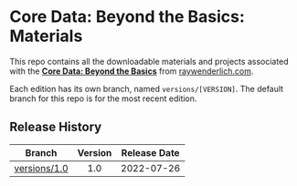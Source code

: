 # Core Data: Beyond the Basics: Materials

This repo contains all the downloadable materials and projects associated with the **[Core Data: Beyond the Basics](https://www.raywenderlich.com/32317039-core-data-beyond-the-basics)** from [raywenderlich.com](https://www.raywenderlich.com).

Each edition has its own branch, named `versions/[VERSION]`. The default branch for this repo is for the most recent edition.

## Release History

| Branch                                                                                  | Version | Release Date |
| --------------------------------------------------------------------------------------- |:-------:|:------------:|
| [versions/1.0](https://github.com/raywenderlich/video-bcd2-materials/tree/versions/1.0) | 1.0     | 2022-07-26   |

